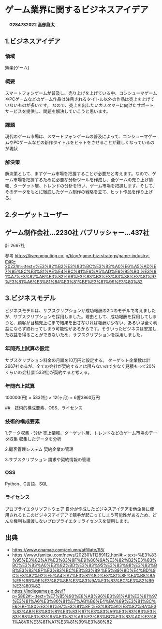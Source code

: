 # ゲーム業界に関するビジネスアイデア
#### 　G284732022 高部龍太

## 1.ビジネスアイデア
### 領域
娯楽(ゲーム)

### 概要
スマートフォンゲームが普及し、売り上げを上げている中、コンシューマゲームやPCゲームなどのゲーム作品は注目されるタイトル以外の作品は売上を上げていないものが多いです。
なので、売上を出したいカスタマーに向けたサポートサービスを提供し、問題を解決していこうと思います。

### 課題
現代のゲーム市場は、スマートフォンゲームの普及によって、コンシューマゲームやPCゲームなどの新作タイトルをヒットをさせることが難しくなっているのが現状

### 解決策
解決策として、まずゲーム市場を把握することが必要だと考えます。なので、ゲーム市場を把握するために必要な分析ツールを作成し、全ゲームの売り上げ情報、ターゲット層、トレンドの分析を行い、ゲーム市場を把握します。そして、そのデータをもとに徹底したゲーム制作の戦略を立て、ヒット作品を作り上げる。

## 2.ターゲットユーザー
ゲーム制作会社...2230社
パブリッシャー...437社
----
計 2667社


参考
https://livecomputing.co.jp/blog/game-biz-strategy/game-industry-map-2022/#:~:text=%E3%82%B2%E3%83%BC%E3%83%A0%E6%A5%AD%E7%95%8C%E3%81%AE%E4%BC%81%E6%A5%AD%E6%95%B0,%E3%81%A7%E3%82%AB%E3%82%A6%E3%83%B3%E3%83%88%E3%81%97%E3%81%A6%E3%81%84%E3%81%BE%E3%81%99%E3%80%82


## 3.ビジネスモデル
ビジネスモデルは、サブスクリプションか成功報酬の2つのモデルで考えましたが、サブスクリプションを採用しました。理由として、成功報酬を採用してしまうと、顧客が目標売上にまで結果を出さなければ報酬が少ない、あるいは全く利益にならず終わってしまう可能性があるからです。そういったビジネスは安定した収益を得ることができないため、サブスクリプションを採用しました。

### 年間売上試算の設定
サブスクリプション料金の月額を10万円と設定する。
ターゲット企業数は計2667社あるが、全ての会社が契約するとは限らないので少なく見積もって20%くらいの会社(計533社)が契約すると考える。

### 年間売上試算
100000(円) × 533(社) × 12(ヶ月) = 6億3960万円

##　技術的構成要素、OSS、ライセンス
### 技術的構成要素
1.データ収集・分析
  売上情報、ターゲット層、トレンドなどのゲーム市場のデータ収集
  収集したデータを分析

2.顧客管理システム
  契約企業の管理

3.サブスクリプション
  請求や契約情報の管理

### OSS
Python、C言語、SQL

### ライセンス
プロプライエタリソフトウェア
自分が作成したビジネスアイデアを他企業に使用されるとこのビジネスアイデアで競争が起こってしまう可能性があるため、どんな権利も譲渡しないプロプライエタリライセンスを使用します。

## 出典
- https://www.onamae.com/column/affiliate/68/
- https://www.famitsu.com/news/202301/11289112.html#:~:text=%E3%83%95%E3%82%A1%E3%83%9F%E9%80%9A%E3%82%B2%E3%83%BC%E3%83%A0%E3%82%BD%E3%83%95%E3%83%88%E3%83%BB%E3%83%8F%E3%83%BC%E3%83%89,%E5%89%8D%E4%BD%9C%E3%82%92%E5%A4%A7%E3%81%8D%E3%81%8F%E4%B8%8A%E5%9B%9E%E3%82%8B%E3%83%9A%E3%83%BC%E3%82%B9%E3%80%82
- https://indiegamesjp.dev/?p=5862#:~:text=%E7%B5%90%E8%AB%96%E3%81%A8%E3%81%97%E3%81%A6%E3%80%81%E7%AB%B6%E4%BA%89%E3%81%8C%E6%BF%80%E3%81%97%E3%81%8F,%E3%83%91%E3%82%BA%E3%83%AB%E3%80%81%E3%83%97%E3%83%A9%E3%83%83%E3%83%88%E3%83%95%E3%82%A9%E3%83%BC%E3%83%A0%E3%81%A8VR%E3%81%A7%E3%81%99%E3%80%82
